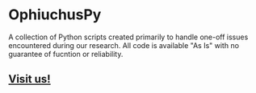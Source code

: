 # OphiuchusPy
A collection of Python scripts created primarily to handle one-off issues encountered during our research. All code is available "As Is" with no guarantee of fucntion or reliability.


## [Visit us!](https://FGCUStellarResearch.github.io)
